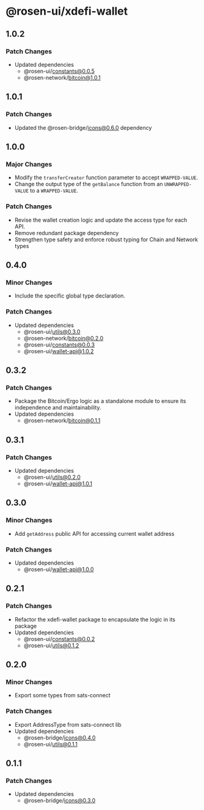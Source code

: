 # @rosen-ui/xdefi-wallet

## 1.0.2

### Patch Changes

- Updated dependencies
  - @rosen-ui/constants@0.0.5
  - @rosen-network/bitcoin@1.0.1

## 1.0.1

### Patch Changes

- Updated the @rosen-bridge/icons@0.6.0 dependency

## 1.0.0

### Major Changes

- Modify the `transferCreator` function parameter to accept `WRAPPED-VALUE`.
- Change the output type of the `getBalance` function from an `UNWRAPPED-VALUE` to a `WRAPPED-VALUE`.

### Patch Changes

- Revise the wallet creation logic and update the access type for each API.
- Remove redundant package dependency
- Strengthen type safety and enforce robust typing for Chain and Network types

## 0.4.0

### Minor Changes

- Include the specific global type declaration.

### Patch Changes

- Updated dependencies
  - @rosen-ui/utils@0.3.0
  - @rosen-network/bitcoin@0.2.0
  - @rosen-ui/constants@0.0.3
  - @rosen-ui/wallet-api@1.0.2

## 0.3.2

### Patch Changes

- Package the Bitcoin/Ergo logic as a standalone module to ensure its independence and maintainability.
- Updated dependencies
  - @rosen-network/bitcoin@0.1.1

## 0.3.1

### Patch Changes

- Updated dependencies
  - @rosen-ui/utils@0.2.0
  - @rosen-ui/wallet-api@1.0.1

## 0.3.0

### Minor Changes

- Add `getAddress` public API for accessing current wallet address

### Patch Changes

- Updated dependencies
  - @rosen-ui/wallet-api@1.0.0

## 0.2.1

### Patch Changes

- Refactor the xdefi-wallet package to encapsulate the logic in its package
- Updated dependencies
  - @rosen-ui/constants@0.0.2
  - @rosen-ui/utils@0.1.2

## 0.2.0

### Minor Changes

- Export some types from sats-connect

### Patch Changes

- Export AddressType from sats-connect lib
- Updated dependencies
  - @rosen-bridge/icons@0.4.0
  - @rosen-ui/utils@0.1.1

## 0.1.1

### Patch Changes

- Updated dependencies
  - @rosen-bridge/icons@0.3.0
